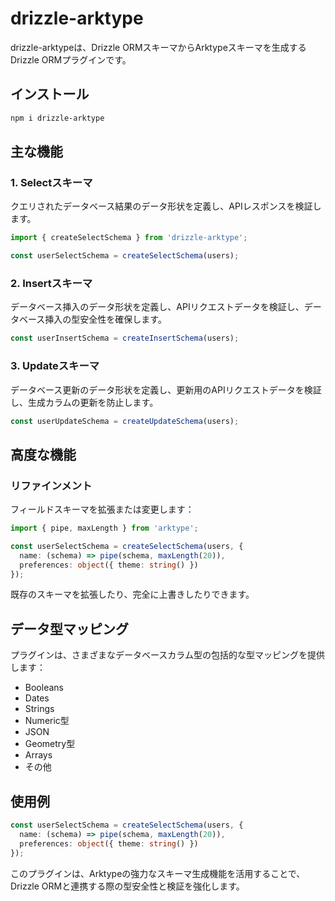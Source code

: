 # drizzle-arktype

drizzle-arktypeは、Drizzle ORMスキーマからArktypeスキーマを生成するDrizzle ORMプラグインです。

## インストール

```bash
npm i drizzle-arktype
```

## 主な機能

### 1. Selectスキーマ

クエリされたデータベース結果のデータ形状を定義し、APIレスポンスを検証します。

```typescript
import { createSelectSchema } from 'drizzle-arktype';

const userSelectSchema = createSelectSchema(users);
```

### 2. Insertスキーマ

データベース挿入のデータ形状を定義し、APIリクエストデータを検証し、データベース挿入の型安全性を確保します。

```typescript
const userInsertSchema = createInsertSchema(users);
```

### 3. Updateスキーマ

データベース更新のデータ形状を定義し、更新用のAPIリクエストデータを検証し、生成カラムの更新を防止します。

```typescript
const userUpdateSchema = createUpdateSchema(users);
```

## 高度な機能

### リファインメント

フィールドスキーマを拡張または変更します：

```typescript
import { pipe, maxLength } from 'arktype';

const userSelectSchema = createSelectSchema(users, {
  name: (schema) => pipe(schema, maxLength(20)),
  preferences: object({ theme: string() })
});
```

既存のスキーマを拡張したり、完全に上書きしたりできます。

## データ型マッピング

プラグインは、さまざまなデータベースカラム型の包括的な型マッピングを提供します：

- Booleans
- Dates
- Strings
- Numeric型
- JSON
- Geometry型
- Arrays
- その他

## 使用例

```typescript
const userSelectSchema = createSelectSchema(users, {
  name: (schema) => pipe(schema, maxLength(20)),
  preferences: object({ theme: string() })
});
```

このプラグインは、Arktypeの強力なスキーマ生成機能を活用することで、Drizzle ORMと連携する際の型安全性と検証を強化します。
